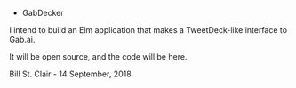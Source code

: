 * GabDecker

I intend to build an Elm application that makes a TweetDeck-like interface to Gab.ai.

It will be open source, and the code will be here.

Bill St. Clair - 14 September, 2018
